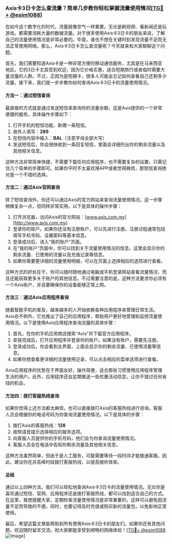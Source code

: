 ### Axis卡3日卡怎么查流量？简单几步教你轻松掌握流量使用情况[[TG💪+ @esim1088](https://t.me/s/esim1088)]

在如今这个数字化的时代，流量就像空气一样重要。无论是刷视频、看新闻还是玩游戏，都需要消耗大量的数据流量。对于很多使用Axis卡3日卡的朋友来说，了解自己的流量使用情况是非常必要的。毕竟，谁也不想在关键时刻发现流量不足而无法正常使用网络。那么，Axis卡3日卡怎么查流量呢？今天就来和大家聊聊这个问题。

首先，我们需要知道Axis卡是一种非常方便的移动通信服务，尤其是在马来西亚地区。它的3日卡尤其受到欢迎，因为它价格实惠，适合短期旅行或者临时需要大量流量的人群。不过，正因为是短期卡，很多人可能会忘记如何查看自己还剩多少流量。接下来，我们就一步步教你如何查询Axis卡3日卡的流量使用情况。

#### 方法一：通过短信查询

最直接的方式就是通过发送短信来查询你的流量余额。这是Axis提供的一个非常便捷的服务。具体操作步骤如下：

1. 打开手机的短信功能，新建一条短信。
2. 收件人填写：**289**
3. 在短信内容中输入：**BAL**（注意字母全部大写）
4. 发送短信后，你会很快收到一条回复短信，里面会详细列出你的剩余流量以及其他相关信息。

这种方法非常简单快捷，不需要下载任何应用程序，也不需要复杂的设置，只需记住几个简单的步骤即可。如果你平时不太喜欢用APP或者觉得麻烦，那短信查询绝对是一个不错的选择。

#### 方法二：通过Axis官网查询

除了短信查询外，你还可以通过Axis的官方网站来查询流量使用情况。这一步骤稍微复杂一点，但同样非常实用。以下是具体的操作步骤：

1. 打开浏览器，访问Axis的官方网站：[www.axis.com.my](http://www.axis.com.my)
2. 登录你的账户。如果你还没有注册账户，可以先进行注册。注册过程通常包括填写手机号码、设置密码等基本信息。
3. 登录成功后，进入“我的账户”页面。
4. 在“我的账户”页面中，你可以找到关于流量使用情况的信息。这里会显示你的剩余流量、已使用的流量以及充值记录等信息。
5. 如果你需要更详细的流量使用明细，可以在页面上选择相应的选项进行查看。

这种方式的好处在于，你可以随时随地通过电脑或手机登录网站查看流量情况，而且还能获取更多关于账户的其他信息。不过需要注意的是，这种方法要求你必须有一个Axis账户，并且要确保你的设备能够正常上网。

#### 方法三：通过Axis应用程序查询

随着智能手机的普及，越来越多的人开始依赖各种应用程序来管理日常生活。Axis也不例外，它也推出了自己的应用程序，帮助用户更好地管理和监控流量使用情况。以下是使用Axis应用程序查询流量的具体步骤：

1. 首先，在你的手机应用商店搜索“Axis”并下载官方应用程序。
2. 安装完成后，打开应用程序并登录你的账户。如果没有账户，需要先注册。
3. 登录成功后，你会看到主界面，上面会显示你的剩余流量、已使用流量等信息。
4. 如果你想查看更详细的流量使用记录，可以点击相应的菜单选项进行查看。

Axis应用程序的优势在于界面友好，操作简便，适合那些习惯使用应用程序管理生活的用户。此外，应用程序还会定期推送一些优惠活动信息，让你不错过任何省钱的机会。

#### 方法四：拨打客服热线查询

如果你觉得上述方法都太麻烦，也可以直接拨打Axis的客服热线进行咨询。客服人员会根据你的电话号码为你查询流量使用情况。以下是具体的步骤：

1. 拨打Axis的客服热线：**128**
2. 按照语音提示选择相应的服务选项。
3. 向客服人员提供你的手机号码，他们会为你查询流量使用情况。
4. 客服人员会在电话中告知你剩余流量及其他相关信息。

这种方法虽然简单，但由于是人工服务，可能需要等待一段时间才能接通客服。因此，建议你在非高峰时段拨打客服热线，以提高接听效率。

#### 总结

通过以上四种方法，我们可以轻松地查询Axis卡3日卡的流量使用情况。无论你是喜欢通过短信、官网、应用程序还是拨打客服热线，都可以找到适合自己的方式。在这里，我想提醒大家，定期检查流量使用情况是非常重要的，这样可以避免因流量不足而导致的不便。同时，也要记得及时充值或购买新的流量包，以免影响正常使用。

最后，希望这篇文章能帮助到所有使用Axis卡3日卡的朋友们。如果你还有其他问题，欢迎随时留言交流。祝大家都能享受到顺畅的网络体验！[[TG💪+ @esim1088](https://t.me/s/esim1088) ![Image](https://i.postimg.cc/4NQfJmqS/Snipaste-2025-05-13-00-14-12.png)]